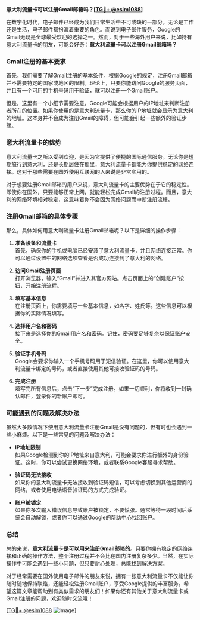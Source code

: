 **意大利流量卡可以注册Gmail邮箱吗？[[TG💪+ @esim1088](https://t.me/s/esim1088)]**

在数字化时代，电子邮件已经成为我们日常生活中不可或缺的一部分。无论是工作还是生活，电子邮件都扮演着重要的角色。而说到电子邮件服务，Google的Gmail无疑是全球最受欢迎的选择之一。然而，对于一些海外用户来说，比如持有意大利流量卡的朋友，可能会好奇：**意大利流量卡可以注册Gmail邮箱吗？**

### Gmail注册的基本要求

首先，我们需要了解Gmail注册的基本条件。根据Google的规定，注册Gmail邮箱并不需要特定的国家或地区的限制。理论上，只要你能访问Google的服务页面，并且有一个可用的手机号码用于验证，就可以注册一个Gmail账户。

但是，这里有一个小细节需要注意。Google可能会根据用户的IP地址来判断注册者所在的位置。如果你使用的是意大利流量卡，那么你的IP地址就会显示为意大利的地址。这本身并不会成为注册Gmail的障碍，但可能会引起一些额外的验证步骤。

### 意大利流量卡的优势

意大利流量卡之所以受到欢迎，是因为它提供了便捷的国际通信服务。无论你是短期旅行到意大利，还是长期居住在那里，意大利流量卡都能为你提供稳定的网络连接。这对于那些需要在国外使用互联网的人来说是非常实用的。

对于想要注册Gmail邮箱的用户来说，意大利流量卡的主要优势在于它的稳定性。即使你在国外，只要能够正常上网，就能轻松完成Gmail的注册过程。而且，意大利的网络环境相对稳定，这意味着你不会因为网络问题而中断注册流程。

### 注册Gmail邮箱的具体步骤

那么，具体如何用意大利流量卡注册Gmail邮箱呢？以下是详细的操作步骤：

1. **准备设备和流量卡**  
   首先，确保你的手机或电脑已经安装了意大利流量卡，并且网络连接正常。你可以通过设置中的网络选项查看是否成功连接到了意大利的网络。

2. **访问Gmail注册页面**  
   打开浏览器，输入“Gmail”并进入其官方网站。点击页面上的“创建账户”按钮，开始注册流程。

3. **填写基本信息**  
   在注册页面上，你需要填写一些基本信息，如名字、姓氏等。这些信息可以根据你的实际情况填写。

4. **选择用户名和密码**  
   接下来是选择你的Gmail用户名和密码。记住，密码要足够复杂以保证账户安全。

5. **验证手机号码**  
   Google会要求你输入一个手机号码用于短信验证。在这里，你可以使用意大利流量卡绑定的号码，或者直接使用其他可接收验证码的号码。

6. **完成注册**  
   填写完所有信息后，点击“下一步”完成注册。如果一切顺利，你将收到一封确认邮件，登录你的新账户即可。

### 可能遇到的问题及解决办法

虽然大多数情况下使用意大利流量卡注册Gmail是没有问题的，但有时也会遇到一些小麻烦。以下是一些常见的问题及解决办法：

- **IP地址限制**  
  如果Google检测到你的IP地址来自意大利，可能会要求你进行额外的身份验证。这时，你可以尝试更换网络环境，或者联系Google客服寻求帮助。

- **验证码无法接收**  
  如果你的意大利流量卡无法接收到验证码短信，可以考虑切换到其他运营商的网络，或者使用电话语音验证码的方式完成验证。

- **账户被锁定**  
  如果你多次输入错误信息导致账户被锁定，不要慌张。通常等待一段时间后系统会自动解锁，或者你可以通过Google的帮助中心找回账户。

### 总结

总的来说，**意大利流量卡是可以用来注册Gmail邮箱的**。只要你拥有稳定的网络连接和正确的操作方法，整个注册过程并不会比在国内注册复杂多少。当然，在实际操作中可能会遇到一些小问题，但只要耐心处理，总能找到解决方案。

对于经常需要在国外使用电子邮件的朋友来说，拥有一张意大利流量卡不仅能让你随时随地保持联络，还能轻松注册Gmail账户，享受Google提供的丰富服务。希望这篇文章能帮助到有类似需求的朋友们！如果你还有其他关于意大利流量卡或Gmail注册的问题，欢迎随时交流哦！

[[TG💪+ @esim1088](https://t.me/s/esim1088) ![Image](https://i.postimg.cc/4NQfJmqS/Snipaste-2025-05-13-00-14-12.png)]